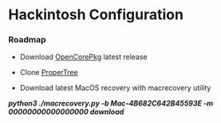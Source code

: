 # Hackintosh Configuration

### Roadmap

- Download [OpenCorePkg](https://github.com/acidanthera/OpenCorePkg/releases) latest release

- Clone [ProperTree](https://github.com/corpnewt/ProperTree)

- Download latest MacOS recovery with macrecovery utility

**_python3 ./macrecovery.py -b Mac-4B682C642B45593E -m 00000000000000000 download_**
